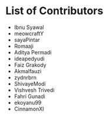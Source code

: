# List of Contributors

- Ibnu Syawal
- meowcraftY
- sayaPintar
- Romaaji
- Aditya Permadi
- ideapedyudi
- Faiz Grakody
- Akmalfauzi
- zydnrbrn
- ShivayeModi
- Vishvesh Trivedi
- Fahri Gunadi
- ekoyanu99
- CinnamonXI
